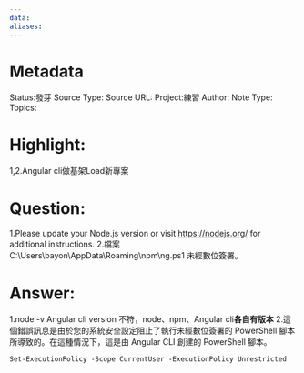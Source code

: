 ```yaml
---
data:
aliases:
---
```

# Metadata
Status:發芽
Source Type:
Source URL:
Project:練習
Author:
Note Type:
Topics:


# Highlight:
1,2.Angular cli做基架Load新專案
# Question:
1.Please update your Node.js version or visit https://nodejs.org/ for additional instructions.
2.檔案 C:\Users\bayon\AppData\Roaming\npm\ng.ps1 未經數位簽署。
# Answer:
1.node -v Angular cli version 不符，node、npm、Angular cli**各自有版本**
2.這個錯誤訊息是由於您的系統安全設定阻止了執行未經數位簽署的 PowerShell 腳本所導致的。在這種情況下，這是由 Angular CLI 創建的 PowerShell 腳本。
```
Set-ExecutionPolicy -Scope CurrentUser -ExecutionPolicy Unrestricted
```


